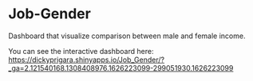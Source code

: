 # Job-Gender

Dashboard that visualize comparison between male and female income.

You can see the interactive dashboard here: https://dickyprigara.shinyapps.io/Job_Gender/?_ga=2.121540168.1308408976.1626223099-299051930.1626223099
